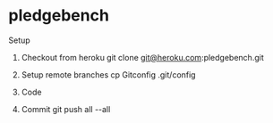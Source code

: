 pledgebench
===========

Setup

1. Checkout from heroku
       git clone git@heroku.com:pledgebench.git

2. Setup remote branches
       cp Gitconfig .git/config

3. Code

4. Commit
       git push all --all
